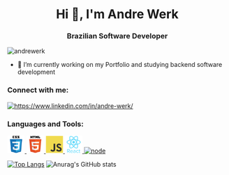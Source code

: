 <h1 align="center">Hi 👋, I'm Andre Werk</h1>
<h3 align="center">Brazilian Software Developer</h3>

<p align="left"> <img src="https://komarev.com/ghpvc/?username=andrewerk&label=Profile%20views&color=0e75b6&style=flat" alt="andrewerk" /> </p>

- 🔭 I’m currently working on my Portfolio and studying backend software development

<h3 align="left">Connect with me:</h3>
<p align="left">
<a href="https://linkedin.com/in/https://www.linkedin.com/in/andre-werk/" target="blank"><img align="center" src="https://raw.githubusercontent.com/rahuldkjain/github-profile-readme-generator/master/src/images/icons/Social/linked-in-alt.svg" alt="https://www.linkedin.com/in/andre-werk/" height="30" width="40" /></a>
</p>

<h3 align="left">Languages and Tools:</h3>
<p align="left"> <a href="https://www.w3schools.com/css/" target="_blank" rel="noreferrer"> <img src="https://raw.githubusercontent.com/devicons/devicon/master/icons/css3/css3-original-wordmark.svg" alt="css3" width="40" height="40"/> </a> <a href="https://www.w3.org/html/" target="_blank" rel="noreferrer"> <img src="https://raw.githubusercontent.com/devicons/devicon/master/icons/html5/html5-original-wordmark.svg" alt="html5" width="40" height="40"/> </a> <a href="https://developer.mozilla.org/en-US/docs/Web/JavaScript" target="_blank" rel="noreferrer"> <img src="https://raw.githubusercontent.com/devicons/devicon/master/icons/javascript/javascript-original.svg" alt="javascript" width="40" height="40"/> </a> <a href="https://reactjs.org/" target="_blank" rel="noreferrer"> <img src="https://raw.githubusercontent.com/devicons/devicon/master/icons/react/react-original-wordmark.svg" alt="react" width="40" height="40"/> </a>
<a href="https://nodejs.org/en/" target="_blank" rel="noreferrer"> <img src="https://cdn.worldvectorlogo.com/logos/nodejs.svg" alt="node" width="40" height="40"/> </a>
</p>

[![Top Langs](https://github-readme-stats.vercel.app/api/top-langs/?username=andrewerk)](https://github.com/anuraghazra/github-readme-stats)
![Anurag's GitHub stats](https://github-readme-stats.vercel.app/api?username=andrewerk&count_private=true)

